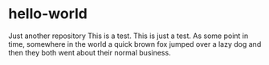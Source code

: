 # hello-world
Just another repository
This is a test. This is just a test. As some point in time, somewhere in the world a quick brown fox jumped over a lazy dog and then they both went about their normal business.
